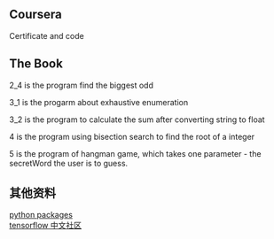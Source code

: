 ## Coursera
Certificate and code

## The Book 
2_4 is the program find the biggest odd

3_1 is the progarm about exhaustive enumeration

3_2 is the program to calculate the sum after converting string to float

4 is the program using bisection search to find the root of a integer

5 is the program of hangman game, which takes one parameter - the secretWord the user is to guess. 
## 其他资料
[python packages](https://www.lfd.uci.edu/~gohlke/pythonlibs/)\
[tensorflow 中文社区](http://www.tensorfly.cn/tfdoc/get_started/basic_usage.html)
